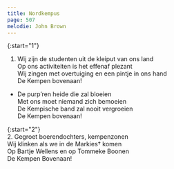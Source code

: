 ```yaml
---
title: Nordkempus
page: 507
melodie: John Brown
---  
```


{:start="1"}  
1. Wij zijn de studenten uit de kleiput van ons land  
Op ons activiteiten is het effenaf plezant  
Wij zingen met overtuiging en een pintje in ons hand  
De Kempen bovenaan!  


- De purp’ren heide die zal bloeien  
Met ons moet niemand zich bemoeien  
De Kempische band zal nooit vergroeien  
De Kempen bovenaan!  


{:start="2"}  
2. Gegroet boerendochters, kempenzonen  
Wij klinken als we in de Markies† komen  
Op Bartje Wellens en op Tommeke Boonen  
De Kempen Bovenaan!   